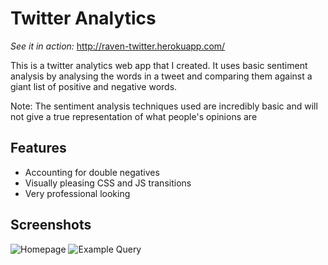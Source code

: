 # Twitter Analytics

*See it in action:* http://raven-twitter.herokuapp.com/

This is a twitter analytics web app that I created. It uses basic sentiment analysis
by analysing the words in a tweet and comparing them against a giant list of positive and
negative words.

Note: The sentiment analysis techniques used are incredibly basic and will not give a true
representation of what people's opinions are

## Features
* Accounting for double negatives
* Visually pleasing CSS and JS transitions
* Very professional looking

## Screenshots

![Homepage](https://thumb.gyazo.com/thumb/800_w/_a4881dbeb4fd5ee435503b01325efabc-gif)
![Example Query](https://i.gyazo.com/5a3624c3f0d136604a9d6a56a941fdd4.jpg)